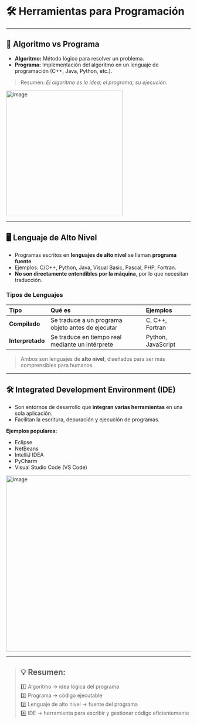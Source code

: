 # 🛠️ Herramientas para Programación

---

## 📌 Algoritmo vs Programa
- **Algoritmo:** Método lógico para resolver un problema.  
- **Programa:** Implementación del algoritmo en un lenguaje de programación (C++, Java, Python, etc.).  
> Resumen: *El algoritmo es la idea; el programa, su ejecución.*
<img width="318" height="342" alt="image" src="https://github.com/user-attachments/assets/8d8a2fb7-3240-4f99-adc0-b2138d178794" />

---

## 🖥️ Lenguaje de Alto Nivel
- Programas escritos en **lenguajes de alto nivel** se llaman **programa fuente**.  
- Ejemplos: C/C++, Python, Java, Visual Basic, Pascal, PHP, Fortran.  
- **No son directamente entendibles por la máquina**, por lo que necesitan traducción.  

### Tipos de Lenguajes
| Tipo | Qué es | Ejemplos |
|:----|:------|:--------|
| **Compilado** | Se traduce a un programa objeto antes de ejecutar | C, C++, Fortran |
| **Interpretado** | Se traduce en tiempo real mediante un intérprete | Python, JavaScript |

> Ambos son lenguajes de **alto nivel**, diseñados para ser más comprensibles para humanos.

---

## 🛠️ Integrated Development Environment (IDE)
- Son entornos de desarrollo que **integran varias herramientas** en una sola aplicación.  
- Facilitan la escritura, depuración y ejecución de programas.  

**Ejemplos populares:**
- Eclipse  
- NetBeans  
- IntelliJ IDEA  
- PyCharm  
- Visual Studio Code (VS Code)
<img width="557" height="479" alt="image" src="https://github.com/user-attachments/assets/7a4a071a-c6cb-4530-93ca-0f719f26cb5e" />

---

> ## 💡 **Resumen:**  
> 1️⃣ Algoritmo → idea lógica del programa  
> 2️⃣ Programa → código ejecutable  
> 3️⃣ Lenguaje de alto nivel → fuente del programa  
> 4️⃣ IDE → herramienta para escribir y gestionar código eficientemente
